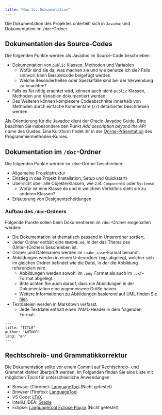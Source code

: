 ```yaml
---
title: "How to: Dokumentation"
---
```



Die Dokumentation des Projektes unterteilt sich in `Javadoc` und Dokumentation im `/doc`-Ordner.

## Dokumentation des Source-Codes

Die folgenden Punkte werden als Javadoc im Source-Code beschrieben:

* Dokumentation von `public` Klassen, Methoden und Variablen
  * Wofür sind sie da, was machen sie und wie benutze ich sie? Falls sinnvoll, kann Beispielcode beigefügt werden.
  * Welche Besonderheiten oder Spezialfälle sind bei der Verwendung zu beachten?
* Falls es für nötig erachtet wird, können auch nicht-`public` Klassen, Methoden und Variablen dokumentiert werden.
* Des Weiteren können komplexere Codeabschnitte innerhalb von Methoden durch einfache Kommentare (`//`) detaillierter beschrieben werden.

Als Orientierung für die Javadoc dient der [Oracle Javadoc Guide](https://www.oracle.com/technical-resources/articles/java/javadoc-tool.html). Bitte beachten Sie insbesondere den Punkt _Add description beyond the API name_ des Guides. Eine Kurzform findet ihr in der [Online-Präsentation](https://www.hsbi.de/elearning/data/FH-Bielefeld/lm_data/lm_1359639/coding/javadoc.html) des Programmiermethoden-Kurses.

## Dokumentation im `/doc`-Ordner

Die folgenden Punkte werden im `/doc`-Ordner beschrieben:

* Allgemeine Projektstruktur
* Einstieg in das Projekt (Installation, Setup und Quickstart)
* Übersicht über alle Objekte/Klassen, wie z.B. `Component`s oder `Systems`s
  * Wofür ist eine Klasse da und in welchem Verhältnis steht sie zu anderen Klassen?
* Erläuterung von Designentscheidungen

### Aufbau des `/doc`-Ordners

Folgende Punkte sollen beim Dokumentieren im `/doc`-Ordner eingehalten werden:

* Die Dokumentation ist thematisch passend in Unterordner sortiert.
* Jeder Ordner enthält eine `README.md`, in der das Thema des (Unter-)Ordners beschrieben ist.
* Ordner und Dateinamen werden im `snake_case`-Format benannt.
* Abbildungen werden in einem Unterordner `img/` abgelegt, welcher sich im gleichen Ordner befindet wie die Datei, in der die Abbildung referenziert wird.
  * Abbildungen werden sowohl im `.png`-Format als auch im `.uxf`-Format abgelegt.
  * Bitte achten Sie auch darauf, dass die Abbildungen in der Dokumentation eine angemessene Größe haben.
  * Weitere Informationen zu Abbildungen basierend auf UML finden Sie [hier](UML).
* Textdateien werden in Markdown verfasst.
  * Jede Textdatei enthält einen YAML-Header in dem folgenden Format:

```
---
title: "TITLE"
author: "AUTHOR"
lang: "en"
---
```

## Rechtschreib- und Grammatikkorrektur

Die Dokumentation sollte vor einem Commit auf Rechtschreib- und Grammatikfehler überprüft werden. Im Folgenden finden Sie eine Liste mit möglichen Tools für unterschiedliche Anwendungen:

* Browser (Chrome): [LanguageTool](https://chrome.google.com/webstore/detail/grammar-spell-checker%E2%80%94lan/oldceeleldhonbafppcapldpdifcinji) (Nicht getestet)
* Browser (Firefox): [LanguageTool](https://addons.mozilla.org/de/firefox/addon/languagetool/)
* VS Code: [LTeX](https://marketplace.visualstudio.com/items?itemName=valentjn.vscode-ltex)
* IntelliJ IDEA: [Grazie](https://plugins.jetbrains.com/plugin/16136-grazie-professional)
* Eclipse: [LanguageTool Eclipse Plugin](https://github.com/vogellacompany/languagetool-eclipse-plugin) (Nicht getestet)